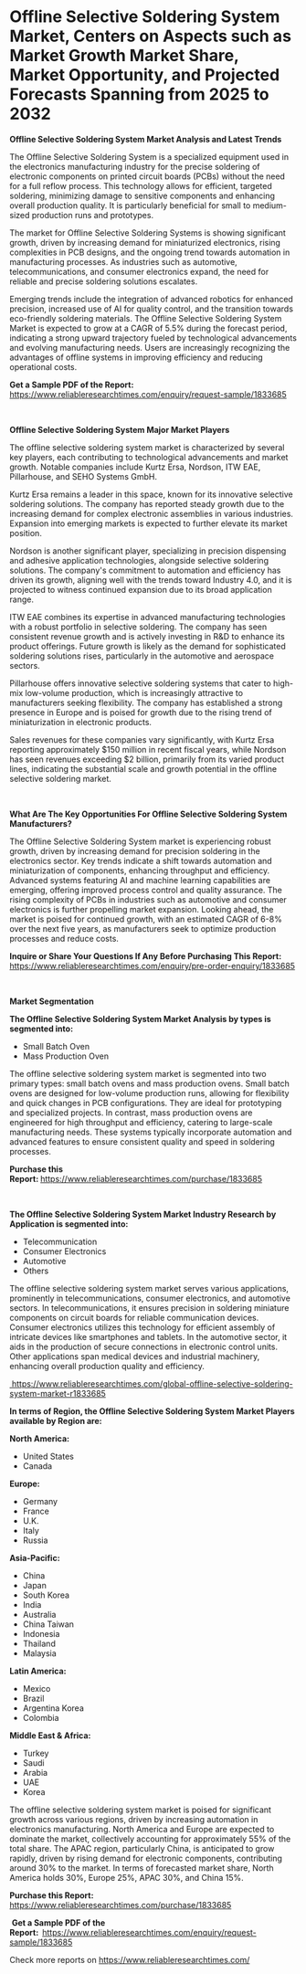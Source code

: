 <p><h1>Offline Selective Soldering System Market, Centers on Aspects such as Market Growth Market Share, Market Opportunity, and Projected Forecasts Spanning from 2025 to 2032</h1></p><p><strong>Offline Selective Soldering System Market Analysis and Latest Trends</strong></p>
<p><p>The Offline Selective Soldering System is a specialized equipment used in the electronics manufacturing industry for the precise soldering of electronic components on printed circuit boards (PCBs) without the need for a full reflow process. This technology allows for efficient, targeted soldering, minimizing damage to sensitive components and enhancing overall production quality. It is particularly beneficial for small to medium-sized production runs and prototypes.</p><p>The market for Offline Selective Soldering Systems is showing significant growth, driven by increasing demand for miniaturized electronics, rising complexities in PCB designs, and the ongoing trend towards automation in manufacturing processes. As industries such as automotive, telecommunications, and consumer electronics expand, the need for reliable and precise soldering solutions escalates.</p><p>Emerging trends include the integration of advanced robotics for enhanced precision, increased use of AI for quality control, and the transition towards eco-friendly soldering materials. The Offline Selective Soldering System Market is expected to grow at a CAGR of 5.5% during the forecast period, indicating a strong upward trajectory fueled by technological advancements and evolving manufacturing needs. Users are increasingly recognizing the advantages of offline systems in improving efficiency and reducing operational costs.</p></p>
<p><strong>Get a Sample PDF of the Report:&nbsp;</strong> <a href="https://www.reliableresearchtimes.com/enquiry/request-sample/1833685?utm_campaign=2984&utm_medium=2&utm_source=Github&utm_content=ia&utm_term=26032025&utm_id=offline-selective-soldering-system">https://www.reliableresearchtimes.com/enquiry/request-sample/1833685</a></p>
<p>&nbsp;</p>
<p><strong>Offline Selective Soldering System Major Market Players</strong></p>
<p><p>The offline selective soldering system market is characterized by several key players, each contributing to technological advancements and market growth. Notable companies include Kurtz Ersa, Nordson, ITW EAE, Pillarhouse, and SEHO Systems GmbH.</p><p>Kurtz Ersa remains a leader in this space, known for its innovative selective soldering solutions. The company has reported steady growth due to the increasing demand for complex electronic assemblies in various industries. Expansion into emerging markets is expected to further elevate its market position.</p><p>Nordson is another significant player, specializing in precision dispensing and adhesive application technologies, alongside selective soldering solutions. The company's commitment to automation and efficiency has driven its growth, aligning well with the trends toward Industry 4.0, and it is projected to witness continued expansion due to its broad application range.</p><p>ITW EAE combines its expertise in advanced manufacturing technologies with a robust portfolio in selective soldering. The company has seen consistent revenue growth and is actively investing in R&D to enhance its product offerings. Future growth is likely as the demand for sophisticated soldering solutions rises, particularly in the automotive and aerospace sectors.</p><p>Pillarhouse offers innovative selective soldering systems that cater to high-mix low-volume production, which is increasingly attractive to manufacturers seeking flexibility. The company has established a strong presence in Europe and is poised for growth due to the rising trend of miniaturization in electronic products.</p><p>Sales revenues for these companies vary significantly, with Kurtz Ersa reporting approximately $150 million in recent fiscal years, while Nordson has seen revenues exceeding $2 billion, primarily from its varied product lines, indicating the substantial scale and growth potential in the offline selective soldering market.</p></p>
<p>&nbsp;</p>
<p><strong>What Are The Key Opportunities For Offline Selective Soldering System Manufacturers?</strong></p>
<p><p>The Offline Selective Soldering System market is experiencing robust growth, driven by increasing demand for precision soldering in the electronics sector. Key trends indicate a shift towards automation and miniaturization of components, enhancing throughput and efficiency. Advanced systems featuring AI and machine learning capabilities are emerging, offering improved process control and quality assurance. The rising complexity of PCBs in industries such as automotive and consumer electronics is further propelling market expansion. Looking ahead, the market is poised for continued growth, with an estimated CAGR of 6-8% over the next five years, as manufacturers seek to optimize production processes and reduce costs.</p></p>
<p><strong>Inquire or Share Your Questions If Any Before Purchasing This Report:</strong> <a href="https://www.reliableresearchtimes.com/enquiry/pre-order-enquiry/1833685?utm_campaign=2984&utm_medium=2&utm_source=Github&utm_content=ia&utm_term=26032025&utm_id=offline-selective-soldering-system">https://www.reliableresearchtimes.com/enquiry/pre-order-enquiry/1833685</a></p>
<p>&nbsp;</p>
<p><strong>Market Segmentation</strong></p>
<p><strong>The Offline Selective Soldering System Market Analysis by types is segmented into:</strong></p>
<p><ul><li>Small Batch Oven</li><li>Mass Production Oven</li></ul></p>
<p><p>The offline selective soldering system market is segmented into two primary types: small batch ovens and mass production ovens. Small batch ovens are designed for low-volume production runs, allowing for flexibility and quick changes in PCB configurations. They are ideal for prototyping and specialized projects. In contrast, mass production ovens are engineered for high throughput and efficiency, catering to large-scale manufacturing needs. These systems typically incorporate automation and advanced features to ensure consistent quality and speed in soldering processes.</p></p>
<p><strong>Purchase this Report:&nbsp;</strong><a href="https://www.reliableresearchtimes.com/purchase/1833685?utm_campaign=2984&utm_medium=2&utm_source=Github&utm_content=ia&utm_term=26032025&utm_id=offline-selective-soldering-system">https://www.reliableresearchtimes.com/purchase/1833685</a></p>
<p>&nbsp;</p>
<p><strong>The Offline Selective Soldering System Market Industry Research by Application is segmented into:</strong></p>
<p><ul><li>Telecommunication</li><li>Consumer Electronics</li><li>Automotive</li><li>Others</li></ul></p>
<p><p>The offline selective soldering system market serves various applications, prominently in telecommunications, consumer electronics, and automotive sectors. In telecommunications, it ensures precision in soldering miniature components on circuit boards for reliable communication devices. Consumer electronics utilizes this technology for efficient assembly of intricate devices like smartphones and tablets. In the automotive sector, it aids in the production of secure connections in electronic control units. Other applications span medical devices and industrial machinery, enhancing overall production quality and efficiency.</p></p>
<p><a href="https://www.reliableresearchtimes.com/global-offline-selective-soldering-system-market-r1833685?utm_campaign=2984&utm_medium=2&utm_source=Github&utm_content=ia&utm_term=26032025&utm_id=offline-selective-soldering-system">&nbsp;https://www.reliableresearchtimes.com/global-offline-selective-soldering-system-market-r1833685</a></p>
<p><strong>In terms of Region, the Offline Selective Soldering System Market Players available by Region are:</strong></p>
<p>
    <p> <strong> North America: </strong>
        <ul>
            <li>United States</li>
            <li>Canada</li>
        </ul>
        </p> 
    <p> <strong> Europe: </strong>
        <ul>
            <li>Germany</li>
            <li>France</li>
            <li>U.K.</li>
            <li>Italy</li>
            <li>Russia</li>
        </ul>
        </p> 
    <p> <strong> Asia-Pacific: </strong>
        <ul>
            <li>China</li>
            <li>Japan</li>
            <li>South Korea</li>
            <li>India</li>
            <li>Australia</li>
            <li>China Taiwan</li>
            <li>Indonesia</li>
            <li>Thailand</li>
            <li>Malaysia</li>
        </ul>
        </p> 
    <p> <strong> Latin America: </strong>
        <ul>
            <li>Mexico</li>
            <li>Brazil</li>
            <li>Argentina Korea</li>
            <li>Colombia</li>
        </ul>
        </p> 
    <p> <strong> Middle East & Africa: </strong>
        <ul>
            <li>Turkey</li>
            <li>Saudi</li>
            <li>Arabia</li>
            <li>UAE</li>
            <li>Korea</li>
        </ul>
    </p>
    </p>
<p><p>The offline selective soldering system market is poised for significant growth across various regions, driven by increasing automation in electronics manufacturing. North America and Europe are expected to dominate the market, collectively accounting for approximately 55% of the total share. The APAC region, particularly China, is anticipated to grow rapidly, driven by rising demand for electronic components, contributing around 30% to the market. In terms of forecasted market share, North America holds 30%, Europe 25%, APAC 30%, and China 15%.</p></p>
<p><strong>Purchase this Report: </strong><a href="https://www.reliableresearchtimes.com/purchase/1833685?utm_campaign=2984&utm_medium=2&utm_source=Github&utm_content=ia&utm_term=26032025&utm_id=offline-selective-soldering-system">https://www.reliableresearchtimes.com/purchase/1833685</a></p>
<p>&nbsp;<strong>Get a Sample PDF of the Report:&nbsp;&nbsp;</strong><a href="https://www.reliableresearchtimes.com/enquiry/request-sample/1833685?utm_campaign=2984&utm_medium=2&utm_source=Github&utm_content=ia&utm_term=26032025&utm_id=offline-selective-soldering-system">https://www.reliableresearchtimes.com/enquiry/request-sample/1833685</a></p>
<p><strong></strong></p>
<p>Check more reports on <a href="https://www.reliableresearchtimes.com/?utm_campaign=2984&utm_medium=2&utm_source=Github&utm_content=ia&utm_term=26032025&utm_id=offline-selective-soldering-system">https://www.reliableresearchtimes.com/</a></p>